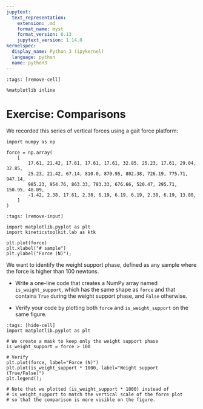 ```yaml
---
jupytext:
  text_representation:
    extension: .md
    format_name: myst
    format_version: 0.13
    jupytext_version: 1.14.0
kernelspec:
  display_name: Python 3 (ipykernel)
  language: python
  name: python3
---
```


```{code-cell} ipython3
:tags: [remove-cell]

%matplotlib inline
```


# Exercise: Comparisons

We recorded this series of vertical forces using a gait force platform:

```{code-cell} ipython3
import numpy as np

force = np.array(
    [
        17.61, 21.42, 17.61, 17.61, 17.61, 32.85, 25.23, 17.61, 29.04, 32.85,
        25.23, 21.42, 67.14, 810.0, 870.95, 802.38, 726.19, 775.71, 947.14,
        985.23, 954.76, 863.33, 783.33, 676.66, 520.47, 295.71, 150.95, 48.09,
        -1.42, 2.38, 17.61, 2.38, 6.19, 6.19, 6.19, 2.38, 6.19, 13.80,
    ]
)
```

```{code-cell} ipython3
:tags: [remove-input]

import matplotlib.pyplot as plt
import kineticstoolkit.lab as ktk

plt.plot(force)
plt.xlabel("# sample")
plt.ylabel("Force (N)");
```

We want to identify the weight support phase, defined as any sample where the force is higher than 100 newtons.

- Write a one-line code that creates a NumPy array named `is_weight_support`, which has the same shape as `force` and that contains `True` during the weight support phase, and `False` otherwise.

- Verify your code by plotting both `force` and `is_weight_support` on the same figure.

```{code-cell} ipython3
:tags: [hide-cell]
import matplotlib.pyplot as plt

# We create a mask to keep only the weight support phase
is_weight_support = force > 100

# Verify
plt.plot(force, label="Force (N)")
plt.plot(is_weight_support * 1000, label="Weight support (True/False)")
plt.legend();

# Note that we plotted (is_weight_support * 1000) instead of
# is_weight_support to match the vertical scale of the force plot
# so that the comparison is more visible on the figure.
```
